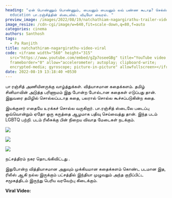 ```yaml
---
heading: "ஏன் பொண்ணும் பொண்ணும், பையனும் பையனும் லவ் பண்ண கூடாத? செக்ஸ்
  education பா.ரஞ்சித்தின் ஸ்டைலில். வீடியோ வைரல். "
preview_image: /images/2022/08/19/natchathiam-nagargirathu-trailer-video.jpeg
image_resize: /cdn-cgi/image/w=640,fit=scale-down,q=80,f=auto
categories: cinema
authors: Santhosh
tags:
  - Pa Ranjith
title: natchathiram-nagargirathu-video-viral
code: <iframe width="560" height="315"
  src="https://www.youtube.com/embed/gZp7oseeGBg" title="YouTube video player"
  frameborder="0" allow="accelerometer; autoplay; clipboard-write;
  encrypted-media; gyroscope; picture-in-picture" allowfullscreen></iframe>
date: 2022-08-19 13:18:40 +0530
---
```

பா ரஞ்சித் அணியினருக்கு வாழ்த்துக்கள். வித்யாசமான கதைக்களம். தமிழ் சினிமாவின் அடுத்த பரிணாமம் இது போன்ற போல்டான கதைகள் எடுப்பது தான். இதுவரை தமிழில் சொல்லப்படாத கதை, பலரால் சொல்ல கூச்சப்படுகின்ற கதை.

இயக்குனர் எதையே உரக்கச் சொல்ல வருகிறார். பா.ரஞ்சித் ஸ்டைலே படைப்பு ஒவ்வொன்றும் ஏதோ ஒரு கருத்தை ஆழமாக பதிவு செய்வைத்து தான். இந்த படம் LGBTQ பற்றி. படம் ரிலீசுக்கு பின் நிறைய விவாத மேடைகள் நடக்கும்.

![](/images/2022/08/19/natchathiram-nagargirathu-trailer-1.jpeg)

![](/images/2022/08/19/natchathiram-nagargirathu-trailer-3.jpeg)

![](/images/2022/08/19/natchathiram-nagargirathu-trailer-2.jpeg)

 நட்சத்திரம் நகர தொடங்கிவிட்டது . 

இதுபோன்ற வித்தியாசமான அதுவும் முக்கியமான கதைக்களம் கொண்ட படமான இத, ரிலீஸ் ஆகி நல்ல இருக்கும் பட்சத்தில் இந்தியா முழுவதும் அந்த குறிப்பிட்ட சமூகத்திடம் இருந்து பெரிய வரவேற்பு கிடைக்கும்.

**Viral Video:**